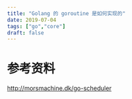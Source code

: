 ```yaml
---
title: "Golang 的 goroutine 是如何实现的"
date: 2019-07-04
tags: ["go","core"]
draft: false
---
```




# 参考资料

http://morsmachine.dk/go-scheduler